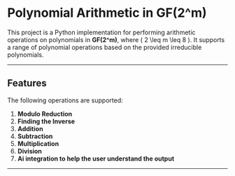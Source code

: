 # Polynomial Arithmetic in GF(2^m)

This project is a Python implementation for performing arithmetic operations on polynomials in **GF(2^m)**, where \( 2 \leq m \leq 8 \). It supports a range of polynomial operations based on the provided irreducible polynomials.

---

## Features

The following operations are supported:
1. **Modulo Reduction**
2. **Finding the Inverse**
3. **Addition**
4. **Subtraction**
5. **Multiplication**
6. **Division**
7. **Ai integration to help the user understand the output**
---
